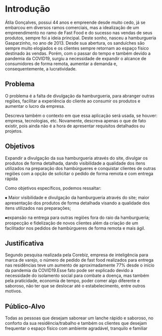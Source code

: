 # Introdução

Átila Gonçalves, possui 44 anos e empreende desde muito cedo, já se embarcou em diversos ramos comerciais, mas a idealização de um empreendimento no ramo de Fast Food e do sucesso nas vendas de seus produtos, sempre foi a ideia principal. Deste sonho, nasceu a hamburgueria Gasparzinho, no ano de 2013. Desde sua abertura, os sanduíches são sempre muito elogiados e os clientes sempre retornam ao espaço físico destinado às vendas. Porém, com o passar do tempo e também devido a pandemia da COVID19, surgiu a necessidade de expandir o alcance de consumidores de forma remota, aumentar a demanda e, consequentemente, a lucratividade.
## Problema
O problema é a falta de divulgação da hamburgueria, para abranger outras regiões, facilitar a experiência do cliente ao consumir os produtos e aumentar o lucro da 
empresa.

Descreva também o contexto em que essa aplicação será usada, se  houver: empresa, tecnologias, etc. Novamente, descreva apenas o que de  fato existir, pois ainda não é a hora de apresentar requisitos  detalhados ou projetos.


## Objetivos
Expandir a divulgação da sua hamburgueria através do site, divulgar os produtos de forma detalhada, dando visibilidade a qualidade dos itens utilizados na preparação dos hambúrgueres e conquistar clientes de outras regiões com a opção de solicitar o pedido de forma remota e com entrega rápida


Como objetivos específicos, podemos ressaltar:

⦁ Maior visibilidade e divulgação da hamburgueria através do site; maior apresentação dos produtos de forma detalhada visando a qualidade dos itens utilizados nas preparações;

⦁expansão na entrega para outras regiões fora do raio da hamburgueria; prospecção e fidelização de novos clientes além da criação de um facilitador nos pedidos de
hambúrgueres de forma remota e mais ágil.


## Justificativa
Segundo pesquisa realizada pela Corebiz, empresa de inteligência para marca de varejo, o número de pedido de fast food realizados para entrega nas residências teve um aumento de aproximadamente 77% desde o início da pandemia da COVID19.Esse fato pode ser explicado devido a necessidade do isolamento social para combate a doença, mas também pela praticidade, economia de tempo, poder comer algo diferente e saboroso, não ter que se deslocar até o estabelecimento, entre outros motivos. 
## Público-Alvo

Todas as pessoas que desejam saborear um lanche rápido e saboroso, no conforto da sua residência/trabalho e também os clientes que desejam frequentar o espaço físico com ambiente agradável, tranquilo e familiar
